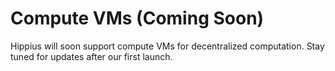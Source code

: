 # Compute VMs (Coming Soon)

Hippius will soon support compute VMs for decentralized computation. Stay tuned for updates after our first launch.
